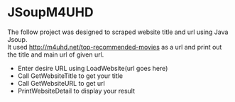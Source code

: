 # JSoupM4UHD

The follow project was designed to scraped website title and url using Java Jsoup.  
It used http://m4uhd.net/top-recommended-movies as a url and print out the title and main url of given url.


- Enter desire URL using LoadWebsite(url goes here)
- Call GetWebsiteTitle to get your title
- Call GetWebsiteURL to get url
- PrintWebsiteDetail to display your result
